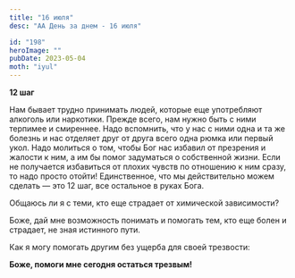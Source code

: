 ```yaml
---
title: "16 июля"
desc: "АА День за днем - 16 июля"

id: "198"
heroImage: ""
pubDate: 2023-05-04
moth: "iyul"
---
```


**12 шаг**

Нам бывает трудно принимать людей, которые еще употребляют алкоголь или
наркотики. Прежде всего, нам нужно быть с ними терпимее и смиреннее. Надо
вспомнить, что у нас с ними одна и та же болезнь и нас отделяет друг от друга
всего одна рюмка или первый укол. Надо молиться о том, чтобы Бог нас избавил
от презрения и жалости к ним, а им бы помог задуматься о собственной жизни.
Если не получается избавиться от плохих чувств по отношению к ним сразу, то
надо просто отойти! Единственное, что мы действительно можем сделать — это 12
шаг, все остальное в руках Бога.

Общаюсь ли я с теми, кто еще страдает от химической зависимости?

Боже, дай мне возможность понимать и помогать тем, кто еще болен и страдает,
не зная истинного пути.

Как я могу помогать другим без ущерба для своей трезвости:

**Боже, помоги мне сегодня остаться трезвым!**

